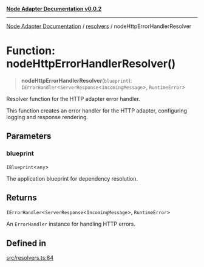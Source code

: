 [**Node Adapter Documentation v0.0.2**](../../README.md)

***

[Node Adapter Documentation](../../modules.md) / [resolvers](../README.md) / nodeHttpErrorHandlerResolver

# Function: nodeHttpErrorHandlerResolver()

> **nodeHttpErrorHandlerResolver**(`blueprint`): `IErrorHandler`\<`ServerResponse`\<`IncomingMessage`\>, `RuntimeError`\>

Resolver function for the HTTP adapter error handler.

This function creates an error handler for the HTTP adapter, configuring logging and response rendering.

## Parameters

### blueprint

`IBlueprint`\<`any`\>

The application blueprint for dependency resolution.

## Returns

`IErrorHandler`\<`ServerResponse`\<`IncomingMessage`\>, `RuntimeError`\>

An `ErrorHandler` instance for handling HTTP errors.

## Defined in

[src/resolvers.ts:84](https://github.com/stonemjs/node-http-adapter/blob/c40d3860d098a79d7e93912b877b62d235dc0a99/src/resolvers.ts#L84)
